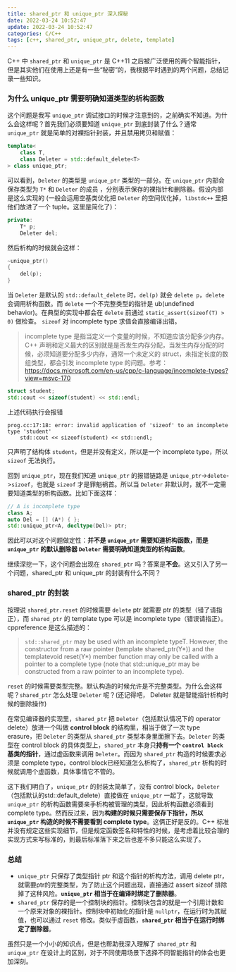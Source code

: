 ```yaml
---
title: shared_ptr 和 unique_ptr 深入探秘
date: 2022-03-24 10:52:47
update: 2022-03-24 10:52:47
categories: C/C++
tags: [c++, shared_ptr, unique_ptr, delete, template]
---
```


C++ 中 `shared_ptr` 和 `unique_ptr` 是 C++11 之后被广泛使用的两个智能指针，但是其实他们在使用上还是有一些“秘密”的，我根据平时遇到的两个问题，总结记录一些知识。

<!-- more -->

### 为什么 unique_ptr 需要明确知道类型的析构函数

这个问题是我写 `unique_ptr` 调试接口的时候才注意到的，之前确实不知道。为什么会这样呢？首先我们必须要知道 `unique_ptr` 到底封装了什么？通常 `unique_ptr` 就是简单的对裸指针封装，并且禁用拷贝和赋值：

```c++
template<
    class T,
    class Deleter = std::default_delete<T>
> class unique_ptr;
```

可以看到，`Deleter` 的类型是 `unique_ptr` 类型的一部分。在 `unique_ptr` 内部会保存类型为 `T*` 和 `Deleter` 的成员 ，分别表示保存的裸指针和删除器。假设内部是这么实现的 (一般会运用空基类优化把 `Deleter` 的空间优化掉，`libstdc++` 里把他们放进了一个 tuple。这里是简化了)：

```c++
private:
    T* p;
    Deleter del;
```

然后析构的时候就会这样：

```c++
~unique_ptr()
{
    del(p);
}
```


当 `Deleter` 是默认的 `std::default_delete` 时，`del(p)` 就会 `delete p`，`delete` 会调用析构函数。而 `delete` 一个不完整类型的指针是 ub(undefined behavior)。在典型的实现中都会在 `delete` 前通过 `static_assert(sizeof(T) > 0)` 做检查。 `sizeof` 对 incomplete type 求值会直接编译出错。

> incomplete type 是指当定义一个变量的时候，不知道应该分配多少内存。C++ 声明和定义最大的区别就是是否发生内存分配，当发生内存分配的时候，必须知道要分配多少内存，通常一个未定义的 struct，未指定长度的数组类型，都会引发 incomplete type 的问题。参考：https://docs.microsoft.com/en-us/cpp/c-language/incomplete-types?view=msvc-170

```c++
struct student;
std::cout << sizeof(student) << std::endl;
```

上述代码执行会报错

```
prog.cc:17:18: error: invalid application of 'sizeof' to an incomplete type 'student'
    std::cout << sizeof(student) << std::endl;
```

只声明了结构体 `student`，但是并没有定义，所以是一个 incomplete type，所以 `sizeof` 无法执行。

回到 `unique_ptr`，现在我们知道 `unique_ptr` 的报错链路是 `unique_ptr`->`delete`->`sizoef`，也就是 `sizeof` 才是罪魁祸首。所以当 `Deleter` 非默认时，就不一定需要知道类型的析构函数。比如下面这样：

```c++
// A is incomplete type
class A;
auto Del = [] (A*) { };
std::unique_ptr<A, decltype(Del)> ptr;
```

因此可以对这个问题做定性：**并不是 `unique_ptr` 需要知道析构函数，而是 `unique_ptr` 的默认删除器 `Deleter` 需要明确知道类型的析构函数**。

继续深挖一下，这个问题会出现在 `shared_ptr` 吗？答案是**不会**。这又引入了另一个问题，shared_ptr 和 unique_ptr 的封装有什么不同？

### shared_ptr 的封装

按理说 `shared_ptr.reset` 的时候需要 `delete` ptr 就需要 ptr 的类型（错了请指正），而 `shared_ptr` 的 template type 可以是 incomplete type（错误请指正）。cppreference 是这么描述的：
> `std::shared_ptr` may be used with an incomplete typeT. However, the constructor from a raw pointer (template<class Y> shared_ptr(Y*)) and the template<class Y>void reset(Y*) member function may only be called with a pointer to a complete type (note that std::unique_ptr may be constructed from a raw pointer to an incomplete type).

`reset` 的时候需要类型完整。默认构造的时候允许是不完整类型。为什么会这样呢？`shared_ptr` 怎么处理 `Deleter` 呢？(还记得吧， Deleter 就是智能指针析构时候的删除操作)

在常见编译器的实现里，`shared_ptr` 把 `Deleter`（包括默认情况下的 operator delete）放进一个叫做 **control block** 的结构里，相当于做了一次 type erasure，把 `Deleter` 的类型从 `shared_ptr` 类型本身里面擦下去。`Deleter` 的类型在 control block 的具体类型上，`shared_ptr` 本身只**持有一个 `control block` 基类的指针**，通过虚函数来调用 `Deleter`。而因为 `shared_ptr` 构造的时候要求必须是 complete type，control block已经知道怎么析构了，`shared_ptr` 析构的时候就调用个虚函数，具体事情它不管的。

这下我们明白了，`unique_ptr` 的封装太简单了，没有 control block，`Deleter`（包括默认的std::default_delete）直接做在 `unique_ptr` 一起了，这就导致 `unique_ptr` 的析构函数需要亲手析构被管理的类型，因此析构函数必须看到 complete type。然而反过来，因为**构建的时候只需要保存下指针，所以 `unique_ptr` 构造的时候不需要看到 complete type**。这俩正好是反的。C++ 标准并没有规定这些实现细节，但是规定函数签名和特性的时候，是考虑着比较合理的实现方式来写标准的，到最后标准落下来之后也差不多只能这么实现了。

### 总结

* `unique_ptr` 只保存了类型指针 ptr 和这个指针的析构方法，调用 delete ptr，就需要ptr的完整类型，为了防止这个问题出现，直接通过 assert sizeof 排除掉了这种风险。**`unique_ptr` 相当于在编译时绑定了删除器**。
* `shared_ptr` 保存的是一个控制块的指针。控制块包含的就是一个引用计数和一个原来对象的裸指针。控制块中初始化的指针是 `nullptr`，在运行时为其赋值，也可以通过 `reset` 修改。类似于虚函数，**`shared_ptr` 相当于在运行时绑定了删除器**。

虽然只是一个小小的知识点，但是也帮助我深入理解了 `shared_ptr` 和 `unique_ptr` 在设计上的区别，对于不同使用场景下选择不同智能指针的体会也更加深刻。
